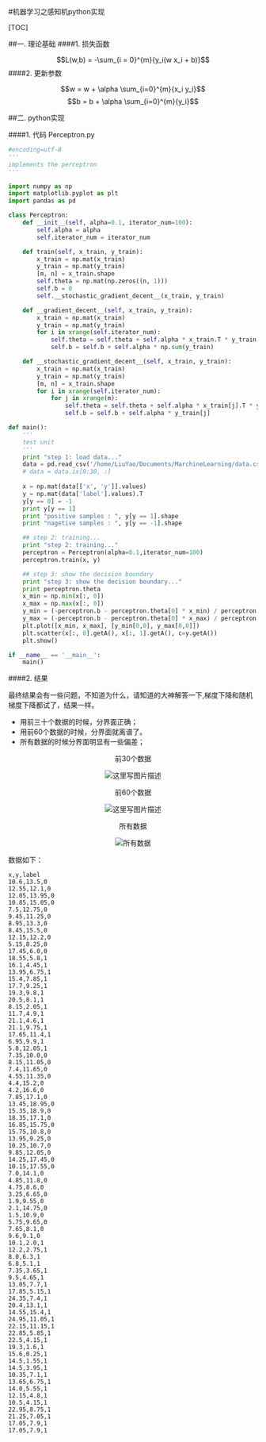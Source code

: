 #机器学习之感知机python实现

[TOC]

##一. 理论基础
####1. 损失函数

$$L(w,b) = -\sum_{i = 0}^{m}{y_i(w x_i + b)}$$
####2. 更新参数

$$w = w + \alpha \sum_{i=0}^{m}{x_i y_i}$$
$$b = b + \alpha \sum_{i=0}^{m}{y_i}$$

##二. python实现

####1. 代码
Perceptron.py

```python
#encoding=utf-8
'''
implements the perceptron
'''

import numpy as np
import matplotlib.pyplot as plt
import pandas as pd

class Perceptron:
    def __init__(self, alpha=0.1, iterator_num=100):
        self.alpha = alpha
        self.iterator_num = iterator_num

    def train(self, x_train, y_train):
        x_train = np.mat(x_train)
        y_train = np.mat(y_train)
        [m, n] = x_train.shape
        self.theta = np.mat(np.zeros((n, 1)))
        self.b = 0
        self.__stochastic_gradient_decent__(x_train, y_train)

    def __gradient_decent__(self, x_train, y_train):
        x_train = np.mat(x_train)
        y_train = np.mat(y_train)
        for i in xrange(self.iterator_num):
            self.theta = self.theta + self.alpha * x_train.T * y_train
            self.b = self.b + self.alpha * np.sum(y_train)

    def __stochastic_gradient_decent__(self, x_train, y_train):
        x_train = np.mat(x_train)
        y_train = np.mat(y_train)
        [m, n] = x_train.shape
        for i in xrange(self.iterator_num):
            for j in xrange(m):
                self.theta = self.theta + self.alpha * x_train[j].T * y_train[j] 
                self.b = self.b + self.alpha * y_train[j]

def main():
    '''
    test unit
    '''
    print "step 1: load data..."
    data = pd.read_csv('/home/LiuYao/Documents/MarchineLearning/data.csv')
    # data = data.ix[0:30, :]
    
    x = np.mat(data[['x', 'y']].values)
    y = np.mat(data['label'].values).T
    y[y == 0] = -1
    print y[y == 1]
    print "positive samples : ", y[y == 1].shape
    print "nagetive samples : ", y[y == -1].shape

    ## step 2: training...
    print "step 2: training..."
    perceptron = Perceptron(alpha=0.1,iterator_num=100)
    perceptron.train(x, y)

    ## step 3: show the decision boundary
    print "step 3: show the decision boundary..."	
    print perceptron.theta
    x_min = np.min(x[:, 0])
    x_max = np.max(x[:, 0])
    y_min = (-perceptron.b - perceptron.theta[0] * x_min) / perceptron.theta[1]
    y_max = (-perceptron.b - perceptron.theta[0] * x_max) / perceptron.theta[1]
    plt.plot([x_min, x_max], [y_min[0,0], y_max[0,0]])
    plt.scatter(x[:, 0].getA(), x[:, 1].getA(), c=y.getA())
    plt.show()

if __name__ == '__main__':
    main()
```

####2. 结果

最终结果会有一些问题，不知道为什么，请知道的大神解答一下,梯度下降和随机梯度下降都试了，结果一样。
* 用前三十个数据的时候，分界面正确；
* 用前60个数据的时候，分界面就离谱了。
* 所有数据的时候分界面明显有一些偏差；

<center>
前30个数据

![这里写图片描述](http://img.blog.csdn.net/20170904135250367?watermark/2/text/aHR0cDovL2Jsb2cuY3Nkbi5uZXQvaWxvdmV5b3VzdW5uYQ==/font/5a6L5L2T/fontsize/400/fill/I0JBQkFCMA==/dissolve/70/gravity/SouthEast)</center>

<center>
前60个数据

![这里写图片描述](http://img.blog.csdn.net/20170904135301158?watermark/2/text/aHR0cDovL2Jsb2cuY3Nkbi5uZXQvaWxvdmV5b3VzdW5uYQ==/font/5a6L5L2T/fontsize/400/fill/I0JBQkFCMA==/dissolve/70/gravity/SouthEast)</center>

<center>
所有数据

![所有数据](http://img.blog.csdn.net/20170904135012985?watermark/2/text/aHR0cDovL2Jsb2cuY3Nkbi5uZXQvaWxvdmV5b3VzdW5uYQ==/font/5a6L5L2T/fontsize/400/fill/I0JBQkFCMA==/dissolve/70/gravity/SouthEast)
</center>

数据如下：

```
x,y,label
10.6,13.5,0
12.55,12.1,0
12.05,13.95,0
10.85,15.05,0
7.5,12.75,0
9.45,11.25,0
8.95,13.3,0
8.45,15.5,0
12.15,12.2,0
5.15,8.25,0
17.45,6.0,0
18.55,5.8,1
16.1,4.45,1
13.95,6.75,1
15.4,7.85,1
17.7,9.25,1
19.3,9.8,1
20.5,8.1,1
8.15,2.05,1
11.7,4.9,1
21.1,4.6,1
21.1,9.75,1
17.65,11.4,1
6.95,9.9,1
5.8,12.05,1
7.35,10.0,0
8.15,11.05,0
7.4,11.65,0
4.55,11.35,0
4.4,15.2,0
4.2,16.6,0
7.85,17.1,0
13.45,18.95,0
15.35,18.9,0
18.35,17.1,0
16.85,15.75,0
15.75,10.8,0
13.95,9.25,0
10.25,10.7,0
9.85,12.05,0
14.25,17.45,0
10.15,17.55,0
7.0,14.1,0
4.85,11.8,0
4.75,8.6,0
3.25,6.65,0
1.9,9.55,0
2.1,14.75,0
1.5,10.9,0
5.75,9.65,0
7.65,8.1,0
9.6,9.1,0
10.1,2.0,1
12.2,2.75,1
8.0,6.3,1
6.8,5.1,1
7.35,3.65,1
9.5,4.65,1
13.05,7.7,1
17.85,5.15,1
24.35,7.4,1
20.4,13.1,1
14.55,15.4,1
24.95,11.05,1
22.15,11.15,1
22.85,5.85,1
22.5,4.15,1
19.3,1.6,1
15.6,0.25,1
14.5,1.55,1
14.5,3.95,1
10.35,7.1,1
13.65,6.75,1
14.0,5.55,1
12.15,4.8,1
10.5,4.15,1
22.95,8.75,1
21.25,7.05,1
17.05,7.9,1
17.05,7.9,1

```
